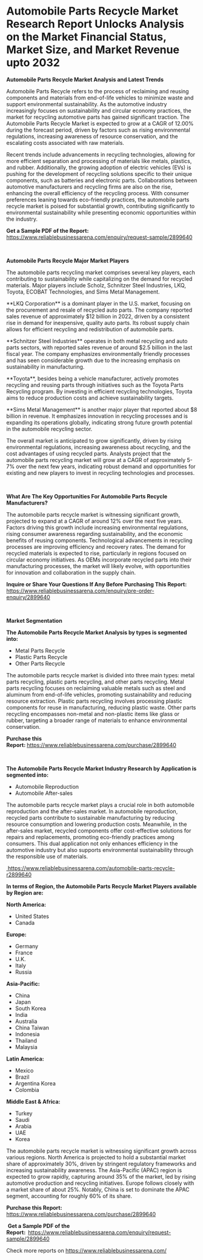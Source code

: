 <p><h1>Automobile Parts Recycle Market Research Report Unlocks Analysis on the Market Financial Status, Market Size, and Market Revenue upto 2032</h1></p><p><strong>Automobile Parts Recycle Market Analysis and Latest Trends</strong></p>
<p><p>Automobile Parts Recycle refers to the process of reclaiming and reusing components and materials from end-of-life vehicles to minimize waste and support environmental sustainability. As the automotive industry increasingly focuses on sustainability and circular economy practices, the market for recycling automotive parts has gained significant traction. The Automobile Parts Recycle Market is expected to grow at a CAGR of 12.00% during the forecast period, driven by factors such as rising environmental regulations, increasing awareness of resource conservation, and the escalating costs associated with raw materials. </p><p>Recent trends include advancements in recycling technologies, allowing for more efficient separation and processing of materials like metals, plastics, and rubber. Additionally, the growing adoption of electric vehicles (EVs) is pushing for the development of recycling solutions specific to their unique components, such as batteries and electronic parts. Collaborations between automotive manufacturers and recycling firms are also on the rise, enhancing the overall efficiency of the recycling process. With consumer preferences leaning towards eco-friendly practices, the automobile parts recycle market is poised for substantial growth, contributing significantly to environmental sustainability while presenting economic opportunities within the industry.</p></p>
<p><strong>Get a Sample PDF of the Report:&nbsp;</strong> <a href="https://www.reliablebusinessarena.com/enquiry/request-sample/2899640?utm_campaign=2945&utm_medium=2&utm_source=Github&utm_content=ia&utm_term=16032025&utm_id=automobile-parts-recycle">https://www.reliablebusinessarena.com/enquiry/request-sample/2899640</a></p>
<p>&nbsp;</p>
<p><strong>Automobile Parts Recycle Major Market Players</strong></p>
<p><p>The automobile parts recycling market comprises several key players, each contributing to sustainability while capitalizing on the demand for recycled materials. Major players include Scholz, Schnitzer Steel Industries, LKQ, Toyota, ECOBAT Technologies, and Sims Metal Management.</p><p>**LKQ Corporation** is a dominant player in the U.S. market, focusing on the procurement and resale of recycled auto parts. The company reported sales revenue of approximately $12 billion in 2022, driven by a consistent rise in demand for inexpensive, quality auto parts. Its robust supply chain allows for efficient recycling and redistribution of automobile parts.</p><p>**Schnitzer Steel Industries** operates in both metal recycling and auto parts sectors, with reported sales revenue of around $2.5 billion in the last fiscal year. The company emphasizes environmentally friendly processes and has seen considerable growth due to the increasing emphasis on sustainability in manufacturing.</p><p>**Toyota**, besides being a vehicle manufacturer, actively promotes recycling and reusing parts through initiatives such as the Toyota Parts Recycling program. By investing in efficient recycling technologies, Toyota aims to reduce production costs and achieve sustainability targets.</p><p>**Sims Metal Management** is another major player that reported about $8 billion in revenue. It emphasizes innovation in recycling processes and is expanding its operations globally, indicating strong future growth potential in the automobile recycling sector.</p><p>The overall market is anticipated to grow significantly, driven by rising environmental regulations, increasing awareness about recycling, and the cost advantages of using recycled parts. Analysts project that the automobile parts recycling market will grow at a CAGR of approximately 5-7% over the next few years, indicating robust demand and opportunities for existing and new players to invest in recycling technologies and processes.</p></p>
<p>&nbsp;</p>
<p><strong>What Are The Key Opportunities For Automobile Parts Recycle Manufacturers?</strong></p>
<p><p>The automobile parts recycle market is witnessing significant growth, projected to expand at a CAGR of around 12% over the next five years. Factors driving this growth include increasing environmental regulations, rising consumer awareness regarding sustainability, and the economic benefits of reusing components. Technological advancements in recycling processes are improving efficiency and recovery rates. The demand for recycled materials is expected to rise, particularly in regions focused on circular economy initiatives. As OEMs incorporate recycled parts into their manufacturing processes, the market will likely evolve, with opportunities for innovation and collaboration in the supply chain.</p></p>
<p><strong>Inquire or Share Your Questions If Any Before Purchasing This Report:</strong> <a href="https://www.reliablebusinessarena.com/enquiry/pre-order-enquiry/2899640?utm_campaign=2945&utm_medium=2&utm_source=Github&utm_content=ia&utm_term=16032025&utm_id=automobile-parts-recycle">https://www.reliablebusinessarena.com/enquiry/pre-order-enquiry/2899640</a></p>
<p>&nbsp;</p>
<p><strong>Market Segmentation</strong></p>
<p><strong>The Automobile Parts Recycle Market Analysis by types is segmented into:</strong></p>
<p><ul><li>Metal Parts Recycle</li><li>Plastic Parts Recycle</li><li>Other Parts Recycle</li></ul></p>
<p><p>The automobile parts recycle market is divided into three main types: metal parts recycling, plastic parts recycling, and other parts recycling. Metal parts recycling focuses on reclaiming valuable metals such as steel and aluminum from end-of-life vehicles, promoting sustainability and reducing resource extraction. Plastic parts recycling involves processing plastic components for reuse in manufacturing, reducing plastic waste. Other parts recycling encompasses non-metal and non-plastic items like glass or rubber, targeting a broader range of materials to enhance environmental conservation.</p></p>
<p><strong>Purchase this Report:&nbsp;</strong><a href="https://www.reliablebusinessarena.com/purchase/2899640?utm_campaign=2945&utm_medium=2&utm_source=Github&utm_content=ia&utm_term=16032025&utm_id=automobile-parts-recycle">https://www.reliablebusinessarena.com/purchase/2899640</a></p>
<p>&nbsp;</p>
<p><strong>The Automobile Parts Recycle Market Industry Research by Application is segmented into:</strong></p>
<p><ul><li>Automobile Reproduction</li><li>Automobile After-sales</li></ul></p>
<p><p>The automobile parts recycle market plays a crucial role in both automobile reproduction and the after-sales market. In automobile reproduction, recycled parts contribute to sustainable manufacturing by reducing resource consumption and lowering production costs. Meanwhile, in the after-sales market, recycled components offer cost-effective solutions for repairs and replacements, promoting eco-friendly practices among consumers. This dual application not only enhances efficiency in the automotive industry but also supports environmental sustainability through the responsible use of materials.</p></p>
<p><a href="https://www.reliablebusinessarena.com/automobile-parts-recycle-r2899640?utm_campaign=2945&utm_medium=2&utm_source=Github&utm_content=ia&utm_term=16032025&utm_id=automobile-parts-recycle">&nbsp;https://www.reliablebusinessarena.com/automobile-parts-recycle-r2899640</a></p>
<p><strong>In terms of Region, the Automobile Parts Recycle Market Players available by Region are:</strong></p>
<p>
    <p> <strong> North America: </strong>
        <ul>
            <li>United States</li>
            <li>Canada</li>
        </ul>
        </p> 
    <p> <strong> Europe: </strong>
        <ul>
            <li>Germany</li>
            <li>France</li>
            <li>U.K.</li>
            <li>Italy</li>
            <li>Russia</li>
        </ul>
        </p> 
    <p> <strong> Asia-Pacific: </strong>
        <ul>
            <li>China</li>
            <li>Japan</li>
            <li>South Korea</li>
            <li>India</li>
            <li>Australia</li>
            <li>China Taiwan</li>
            <li>Indonesia</li>
            <li>Thailand</li>
            <li>Malaysia</li>
        </ul>
        </p> 
    <p> <strong> Latin America: </strong>
        <ul>
            <li>Mexico</li>
            <li>Brazil</li>
            <li>Argentina Korea</li>
            <li>Colombia</li>
        </ul>
        </p> 
    <p> <strong> Middle East & Africa: </strong>
        <ul>
            <li>Turkey</li>
            <li>Saudi</li>
            <li>Arabia</li>
            <li>UAE</li>
            <li>Korea</li>
        </ul>
    </p>
    </p>
<p><p>The automobile parts recycle market is witnessing significant growth across various regions. North America is projected to hold a substantial market share of approximately 30%, driven by stringent regulatory frameworks and increasing sustainability awareness. The Asia-Pacific (APAC) region is expected to grow rapidly, capturing around 35% of the market, led by rising automotive production and recycling initiatives. Europe follows closely with a market share of about 25%. Notably, China is set to dominate the APAC segment, accounting for roughly 60% of its share.</p></p>
<p><strong>Purchase this Report: </strong><a href="https://www.reliablebusinessarena.com/purchase/2899640?utm_campaign=2945&utm_medium=2&utm_source=Github&utm_content=ia&utm_term=16032025&utm_id=automobile-parts-recycle">https://www.reliablebusinessarena.com/purchase/2899640</a></p>
<p>&nbsp;<strong>Get a Sample PDF of the Report:&nbsp;&nbsp;</strong><a href="https://www.reliablebusinessarena.com/enquiry/request-sample/2899640?utm_campaign=2945&utm_medium=2&utm_source=Github&utm_content=ia&utm_term=16032025&utm_id=automobile-parts-recycle">https://www.reliablebusinessarena.com/enquiry/request-sample/2899640</a></p>
<p><strong></strong></p>
<p>Check more reports on <a href="https://www.reliablebusinessarena.com/?utm_campaign=2945&utm_medium=2&utm_source=Github&utm_content=ia&utm_term=16032025&utm_id=automobile-parts-recycle">https://www.reliablebusinessarena.com/</a></p>